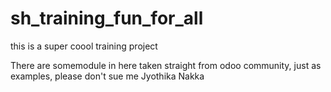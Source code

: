 # sh_training_fun_for_all
this is a super coool training project 

There are somemodule in here taken straight from odoo community, just as examples, please don't sue me
Jyothika Nakka
